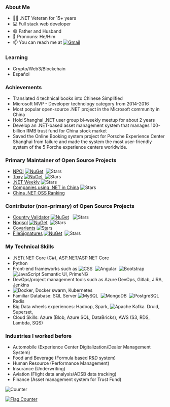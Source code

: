 ### About Me

- 👨‍💻 .NET Veteran for 15+ years
- 💻 Full stack web developer
- 😄 Father and Husband
- 🤵 Pronouns: He/Him
- 📫 You can reach me at [![Gmail](https://img.shields.io/badge/-tonyqus@gmail.com-c14438?style=flat&logo=Gmail&logoColor=white)](mailto:tonyqus@gmail.com)

### Learning
- Crypto/Web3/Blockchain
- Español
  
### Achievements 
- Translated 4 technical books into Chinese Simplified
- Microsoft MVP - Developer technology category from 2014-2016
- Most popular open-source .NET project in the Microsoft community in China 
- Hold Shanghai .NET user group bi-weekly meetup for about 2 years
- Develop an .NET-based asset management system that manages 100-billion RMB trust fund for China stock market
- Saved the Online Booking system project for Porsche Experience Center Shanghai from failure and made the system the most user-friendly system of the 5 Porche experience centers worldwide.

### Primary Maintainer of Open Source Projects
- [NPOI](https://github.com/nissl-lab/npoi/) [![NuGet](https://img.shields.io/nuget/dt/npoi)](https://www.nuget.org/packages/NPOI)&nbsp; <img alt="Stars" src="https://img.shields.io/github/stars/nissl-lab/npoi?style=flat-square&labelColor=343b41"/>
- [Toxy](https://github.com/nissl-lab/toxy)  [![NuGet](https://img.shields.io/nuget/dt/Toxy)](https://www.nuget.org/packages/Toxy)&nbsp; <img alt="Stars" src="https://img.shields.io/github/stars/nissl-lab/toxy?style=flat-square&labelColor=343b41"/>
- [.NET Weekly](https://github.com/DotNETWeekly-io/DotNetWeekly) <img alt="Stars" src="https://img.shields.io/github/stars/DotNETWeekly-io/DotNetWeekly?style=flat-square&labelColor=343b41"/>
- [Companies using .NET in China](https://github.com/dotnet-cn/jobs) <img alt="Stars" src="https://img.shields.io/github/stars/dotnet-cn/jobs?style=flat-square&labelColor=343b41"/>
- [China .NET OSS Ranking](https://github.com/dotnet-cn/OSSRanking/)


### Contributor (non-primary) of Open Source Projects
- [Country Validator](https://github.com/anghelvalentin/CountryValidator) [![NuGet](https://img.shields.io/nuget/dt/CountryValidator)](https://www.nuget.org/packages/CountryValidator) &nbsp; <img alt="Stars" src="https://img.shields.io/github/stars/anghelvalentin/CountryValidator?style=flat-square&labelColor=343b41"/>
- [Npgsql](https://github.com/npgsql/npgsql) [![NuGet](https://img.shields.io/nuget/dt/npgsql)](https://www.nuget.org/packages/npgsql)&nbsp; <img alt="Stars" src="https://img.shields.io/github/stars/npgsql/npgsql?style=flat-square&labelColor=343b41"/>
- [Covariants](https://github.com/hodcroftlab/covariants) <img alt="Stars" src="https://img.shields.io/github/stars/hodcroftlab/covariants?style=flat-square&labelColor=343b41"/>
- [FileSignatures](https://github.com/neilharvey/FileSignatures) [![NuGet](https://img.shields.io/nuget/dt/FileSignatures)](https://www.nuget.org/packages/FileSignatures)&nbsp; <img alt="Stars" src="https://img.shields.io/github/stars/neilharvey/FileSignatures?style=flat-square&labelColor=343b41"/>
### My Technical Skills
- .NET/.NET Core (C#), ASP.NET/ASP.NET Core
- Python
- Front-end frameworks such as 
![CSS](https://img.shields.io/badge/-CSS-05122A?style=flat&logo=CSS3&logoColor=1572B6)&nbsp;
![Angular](https://img.shields.io/badge/-Angular-red?style=flat&logo=angular)&nbsp;
![Bootstrap](https://img.shields.io/badge/-Bootstrap-563D7C?style=flat&logo=bootstrap)&nbsp;
![JavaScript](https://img.shields.io/badge/-JavaScript-black?style=flat&logo=javascript) Semantic UI, PrimeNG
- DevOps/project management tools such as Azure DevOps, Gitlab, JIRA, Jenkins
- ![Docker](https://img.shields.io/badge/-Docker-black?style=flat&logo=docker), Docker swarm, Kubernetes
- Familiar Database: SQL Server ![MySQL](https://img.shields.io/badge/-MySQL-black?style=flat&logo=mysql)&nbsp;
![MongoDB](https://img.shields.io/badge/-MongoDB-FCA121?style=flat&logo=mongodb)&nbsp;
![PostgreSQL](https://img.shields.io/badge/-PostgreSQL-05122A?style=flat&logo=postgresql&logoColor=336791)&nbsp; Redis
- Big Data wheels experiences: Hadoop, Spark, ![Apache Kafka](https://img.shields.io/badge/-Apache%20Kafka-05122A?style=flat&logo=apache-kafka&logoColor=231F20)&nbsp; Druid, Superset,
- Cloud Skills: Azure (Blob, Azure SQL, DataBricks), AWS (S3, RDS, Lambda, SQS)

### Industries I worked before
- Automobile (Experience Center Digitalization/Dealer Management System)
- Food and Beverage (Formula based R&D system)
- Human Resource (Performance Management)
- Insurance (Underwriting)
- Aviation (Flight data analysis/ADSB data tracking)
- Finance (Asset management system for Trust Fund)

![Counter](https://komarev.com/ghpvc/?username=tonyqus&color=blue&style=flat-square&label=Visit+Stats)

<a href="https://info.flagcounter.com/zYze"><img src="https://s11.flagcounter.com/count2/zYze/bg_FFFFFF/txt_000000/border_CCCCCC/columns_2/maxflags_10/viewers_0/labels_0/pageviews_0/flags_0/percent_0/" alt="Flag Counter" border="0"></a>
